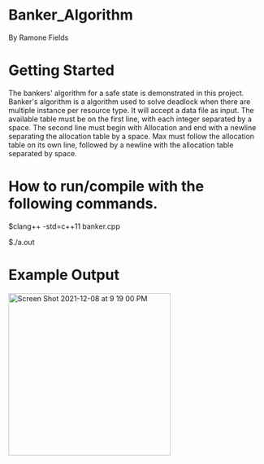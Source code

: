 # Banker_Algorithm
By Ramone Fields

# Getting Started

The bankers' algorithm for a safe state is demonstrated in this project. Banker's algorithm is a algorithm used to solve deadlock when there are multiple instance per resource type. It will accept a data file as input. The available table must be on the first line, with each integer separated by a space. The second line must begin with Allocation and end with a newline separating the allocation table by a space. Max must follow the allocation table on its own line, followed by a newline with the allocation table separated by space.

# How to run/compile with the following commands. 
$clang++ -std=c++11 banker.cpp

$./a.out 



# Example Output 
<img width="319" alt="Screen Shot 2021-12-08 at 9 19 00 PM" src="https://user-images.githubusercontent.com/88847535/145322604-6dbfe15e-1be4-487d-a538-71a231f2fe1a.png">
